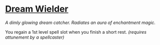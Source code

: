 # [Dream Wielder](https://hollowknight.wiki/w/Dream_Wielder)

*A dimly glowing dream catcher. Radiates an aura of enchantment magic.*

You regain a 1st level spell slot when you finish a short rest. *(requires attunement by a spellcaster)*
